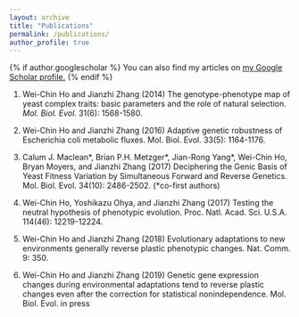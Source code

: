 ```yaml
---
layout: archive
title: "Publications"
permalink: /publications/
author_profile: true
---
```


{% if author.googlescholar %}
  You can also find my articles on <u><a href="{{author.googlescholar}}">my Google Scholar profile</a>.</u>
{% endif %}

1. Wei-Chin Ho and Jianzhi Zhang (2014) The genotype-phenotype map of yeast complex traits: basic parameters and the role of natural selection. *Mol. Biol. Evol.* 31(6): 1568-1580.

2. Wei-Chin Ho and Jianzhi Zhang (2016) Adaptive genetic robustness of Escherichia coli metabolic fluxes. Mol. Biol. Evol. 33(5): 1164-1176.

3. Calum J. Maclean*, Brian P.H. Metzger*, Jian-Rong Yang*, Wei-Chin Ho, Bryan Moyers, and Jianzhi Zhang (2017) Deciphering the Genic Basis of Yeast Fitness Variation by Simultaneous Forward and Reverse Genetics. Mol. Biol. Evol. 34(10): 2486-2502. (*co-first authors)

4. Wei-Chin Ho, Yoshikazu Ohya, and Jianzhi Zhang (2017) Testing the neutral hypothesis of phenotypic evolution. Proc. Natl. Acad. Sci. U.S.A. 114(46): 12219-12224.

5. Wei-Chin Ho and Jianzhi Zhang (2018) Evolutionary adaptations to new environments generally reverse plastic phenotypic changes. Nat. Comm. 9: 350.

6. Wei-Chin Ho and Jianzhi Zhang (2019) Genetic gene expression changes during environmental adaptations tend to reverse plastic changes even after the correction for statistical nonindependence. Mol. Biol. Evol. in press

